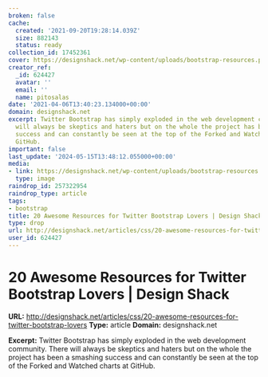 ```yaml
---
broken: false
cache:
  created: '2021-09-20T19:28:14.039Z'
  size: 882143
  status: ready
collection_id: 17452361
cover: https://designshack.net/wp-content/uploads/bootstrap-resources.png
creator_ref:
  _id: 624427
  avatar: ''
  email: ''
  name: pitosalas
date: '2021-04-06T13:40:23.134000+00:00'
domain: designshack.net
excerpt: Twitter Bootstrap has simply exploded in the web development community. There
  will always be skeptics and haters but on the whole the project has been a smashing
  success and can constantly be seen at the top of the Forked and Watched charts at
  GitHub.
important: false
last_update: '2024-05-15T13:48:12.055000+00:00'
media:
- link: https://designshack.net/wp-content/uploads/bootstrap-resources.png
  type: image
raindrop_id: 257322954
raindrop_type: article
tags:
- bootstrap
title: 20 Awesome Resources for Twitter Bootstrap Lovers | Design Shack
type: drop
url: http://designshack.net/articles/css/20-awesome-resources-for-twitter-bootstrap-lovers
user_id: 624427
---
```


# 20 Awesome Resources for Twitter Bootstrap Lovers | Design Shack

**URL:** http://designshack.net/articles/css/20-awesome-resources-for-twitter-bootstrap-lovers
**Type:** article
**Domain:** designshack.net

**Excerpt:** Twitter Bootstrap has simply exploded in the web development community. There will always be skeptics and haters but on the whole the project has been a smashing success and can constantly be seen at the top of the Forked and Watched charts at GitHub.
